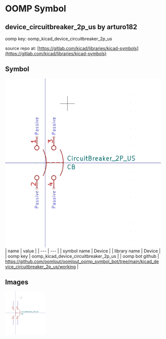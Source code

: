 # OOMP Symbol  
## device_circuitbreaker_2p_us  by arturo182  
  
oomp key: oomp_kicad_device_circuitbreaker_2p_us  
  
source repo at: [https://gitlab.com/kicad/libraries/kicad-symbols](https://gitlab.com/kicad/libraries/kicad-symbols)  
## Symbol  
  
[![working.png](working_600.png)](working.png)  
| name | value | 
| --- | --- | 
| symbol name | Device | 
| library name | Device | 
| oomp key | oomp_kicad_device_circuitbreaker_2p_us | 
| oomp bot github | https://github.com/oomlout/oomlout_oomp_symbol_bot/tree/main/kicad_device_circuitbreaker_2p_us/working | 
## Images  
  
[![working.png](working_140.png)](working.png)  

